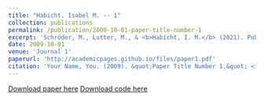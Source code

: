 ```yaml
---
title: "Habicht, Isabel M. -- 1"
collection: publications
permalink: /publication/2009-10-01-paper-title-number-1
excerpt: 'Schröder, M., Lutter, M., & <b>Habicht, I. M.</b> (2021). Publishing, signaling, social capital, and gender: Determinants of becoming a tenured professor in German political science. <i>Plos one</i>, 16(1), e0243514.'
date: 2009-10-01
venue: 'Journal 1'
paperurl: 'http://academicpages.github.io/files/paper1.pdf'
citation: 'Your Name, You. (2009). &quot;Paper Title Number 1.&quot; <i>Journal 1</i>. 1(1).'
---
```

[Download paper here](https://doi.org/10.1371/journal.pone.0243514)
[Download code here](https://osf.io/afrxk/)
